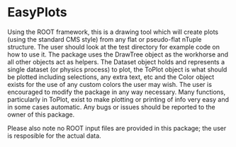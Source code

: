 # EasyPlots

Using the ROOT framework, this is a drawing tool which will create plots (using the standard CMS style) from any flat or pseudo-flat nTuple structure. The user should look at the test directory for example code on how to use it. The package uses the DrawTree object as the workhorse and all other objects act as helpers. The Dataset object holds and represents a single dataset (or physics process) to plot, the ToPlot object is what should be plotted including selections, any extra text, etc and the Color object exists for the use of any custom colors the user may wish. The user is encouraged to modify the package in any way necessary. Many functions, particularly in ToPlot, exist to make plotting or printing of info very easy and in some cases automatic. Any bugs or issues should be reported to the owner of this package. 

Please also note no ROOT input files are provided in this package; the user is resposible for the actual data. 
